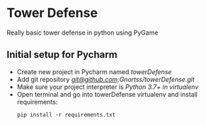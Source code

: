 # Tower Defense

Really basic tower defense in python using PyGame


## Initial setup for Pycharm

- Create new project in Pycharm named *towerDefense*
- Add git repository *git@github.com:Gnortss/towerDefense.git*
- Make sure your project interpreter is *Python 3.7+ in virtualenv*
- Open terminal and go into towerDefense virtualenv and install requirements:
    ```
    pip install -r requirements.txt
    ```
